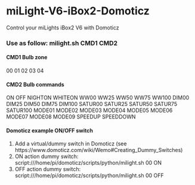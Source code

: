 # miLight-V6-iBox2-Domoticz
Control your miLights iBox2 V6 with Domoticz

<h3>Use as follow: milight.sh CMD1 CMD2</h3>

<h4>CMD1 Bulb zone</h4>
<p>
00 01 02 03 04
</p>
<h4>CMD2 Bulb commands</h4>
<p>
ON OFF NIGHTON WHITEON WW00 WW25 WW50 WW75 WW100 DIM00 DIM25 DIM50 DIM75 DIM100 SATUR00 SATUR25 SATUR50 SATUR75 SATUR100 MODE01 MODE02 MODE03 MODE04 MODE05 MODE06 MODE07 MODE08 MODE09 SPEEDUP SPEEDDOWN
</p>
<h4>Domoticz example ON/OFF switch</h4>
<p>
<ol>
<li>Add a virtual/dummy switch in Domoticz (see https://www.domoticz.com/wiki/Wemo#Creating_Dummy_Switches)</li>
<li>ON action dummy switch: script:///home/pi/domoticz/scripts/python/milight.sh 00 ON</li>
<li>OFF action dummy switch: script:///home/pi/domoticz/scripts/python/milight.sh 00 OFF</li>
</ol>
</p>
